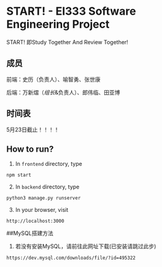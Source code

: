 # START! - EI333 Software Engineering Project

START! 即Study Together And Review Together!

## 成员

前端：史历（负责人）、喻智勇、张世康

后端：万新熠（*组长*&负责人）、郎伟临、田亚博

## 时间表

5月23日截止！！！！

## How to run?

1. In `frontend` directory, type

```bash
npm start
```

2. In `backend` directory, type

```bash
python3 manage.py runserver
```

3. In your browser, visit

```
http://localhost:3000
```

##MySQL搭建方法

1. 若没有安装MySQL，请前往此网址下载(已安装请跳过此步)
```
https://dev.mysql.com/downloads/file/?id=495322
```